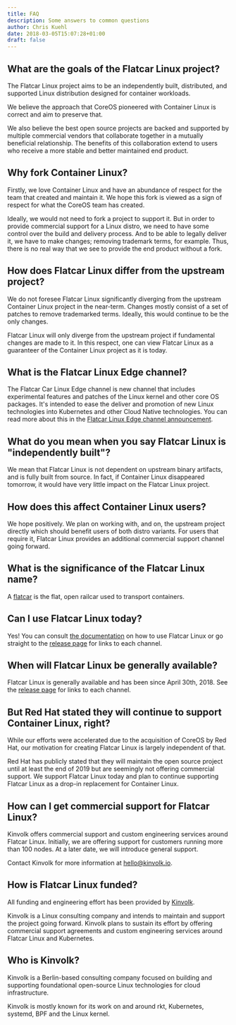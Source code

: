 ```yaml
---
title: FAQ
description: Some answers to common questions
author: Chris Kuehl
date: 2018-03-05T15:07:28+01:00
draft: false
---
```


## What are the goals of the Flatcar Linux project?

The Flatcar Linux project aims to be an independently built, distributed, and supported Linux distribution designed for container workloads.

We believe the approach that CoreOS pioneered with Container Linux is correct and aim to preserve that.

We also believe the best open source projects are backed and supported by multiple commercial vendors that collaborate together in a mutually beneficial relationship.
The benefits of this collaboration extend to users who receive a more stable and better maintained end product.

## Why fork Container Linux?

Firstly, we love Container Linux and have an abundance of respect for the team that created and maintain it.
We hope this fork is viewed as a sign of respect for what the CoreOS team has created.

Ideally, we would not need to fork a project to support it.
But in order to provide commercial support for a Linux distro, we need to have some control over the build and delivery process.
And to be able to legally deliver it, we have to make changes; removing trademark terms, for example.
Thus, there is no real way that we see to provide the end product without a fork.

## How does Flatcar Linux differ from the upstream project?

We do not foresee Flatcar Linux significantly diverging from the upstream Container Linux project in the near-term.
Changes mostly consist of a set of patches to remove trademarked terms. Ideally, this would continue to be the only changes.

Flatcar Linux will only diverge from the upstream project if fundamental changes are made to it.
In this respect, one can view Flatcar Linux as a guaranteer of the Container Linux project as it is today. 

## What is the Flatcar Linux Edge channel?

The Flatcar Car Linux Edge channel is new channel that includes experimental features and patches of the Linux kernel and other core OS packages.
It's intended to ease the deliver and promotion of new Linux technologies into Kubernetes and other Cloud Native technologies.
You can read more about this in the [Flatcar Linux Edge channel announcement](https://kinvolk.io/blog/2019/05/introducing-the-flatcar-linux-edge-channel/).

## What do you mean when you say Flatcar Linux is "independently built"?

We mean that Flatcar Linux is not dependent on upstream binary artifacts, and is fully built from source.
In fact, if Container Linux disappeared tomorrow, it would have very little impact on the Flatcar Linux project.

## How does this affect Container Linux users?

We hope positively. We plan on working with, and on, the upstream project directly which should benefit users of both distro variants.
For users that require it, Flatcar Linux provides an additional commercial support channel going forward.

## What is the significance of the Flatcar Linux name?

A [flatcar](https://en.wikipedia.org/wiki/Flatcar) is the flat, open railcar used to transport containers.

## Can I use Flatcar Linux today?

Yes! You can consult [the documentation](https://docs.flatcar-linux.org/) on how to use Flatcar Linux or go straight to the [release page](https://www.flatcar-linux.org/releases/) for links to each channel.

## When will Flatcar Linux be generally available?

Flatcar Linux is generally available and has been since April 30th, 2018. See the [release page](https://www.flatcar-linux.org/releases/) for links to each channel.

## But Red Hat stated they will continue to support Container Linux, right?

While our efforts were accelerated due to the acquisition of CoreOS by Red Hat, our motivation for creating Flatcar Linux is largely independent of that.

Red Hat has publicly stated that they will maintain the open source project until at least the end of 2019 but are seemingly not offering commercial support. We support Flatcar Linux today and plan to continue supporting Flatcar Linux as a drop-in replacement for Container Linux.

## How can I get commercial support for Flatcar Linux?

Kinvolk offers commercial support and custom engineering services around Flatcar Linux. Initially, we are offering support for customers running more than 100 nodes. At a later date, we will introduce general support.

Contact Kinvolk for more information at [hello@kinvolk.io](mailto:hello@kinvolk.io).

## How is Flatcar Linux funded?

All funding and engineering effort has been provided by [Kinvolk](https://kinvolk.io).

Kinvolk is a Linux consulting company and intends to maintain and support the project going forward.
Kinvolk plans to sustain its effort by offering commercial support agreements and custom engineering services around Flatcar Linux and Kubernetes.

## Who is Kinvolk?

Kinvolk is a Berlin-based consulting company focused on building and supporting foundational open-source Linux technologies for cloud infrastructure.

Kinvolk is mostly known for its work on and around rkt, Kubernetes, systemd, BPF and the Linux kernel.

